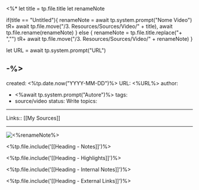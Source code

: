 <%* 
let title = tp.file.title
let renameNote

if(title == "Untitled"){
	renameNote = await tp.system.prompt("Nome Video")
	tR+ await tp.file.move("/3. Resources/Sources/Video/" + title), await tp.file.rename(renameNote)
} else {
	renameNote = tp.file.title.replace("+ ","")
	tR+ await tp.file.move("/3. Resources/Sources/Video/" + renameNote)
}

let URL = await tp.system.prompt("URL")

-%>
---
created: <%tp.date.now("YYYY-MM-DD")%>
URL: <%URL%>
author: 
  - <%await tp.system.prompt("Autore")%>
tags:
  - source/video
status: Write
topics: 
---
Links:: [[My Sources]]

---

![<%renameNote%>](<%URL%>)

<%tp.file.include('[[Heading - Notes]]')%>






<%tp.file.include('[[Heading - Highlights]]')%>

<%tp.file.include('[[Heading - Internal Notes]]')%>

<%tp.file.include('[[Heading - External Links]]')%>

